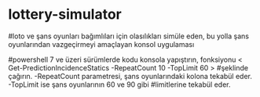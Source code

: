 # lottery-simulator
#loto ve şans oyunları bağımlıları için olasılıkları simüle eden, bu yolla şans oyunlarından vazgeçirmeyi amaçlayan konsol uygulaması

#powershell 7 ve üzeri sürümlerde kodu konsola yapıştırın, fonksiyonu < Get-PredictionIncidenceStatics -RepeatCount 10 -TopLimit 60 >
#şeklinde çağırın. -RepeatCount parametresi, şans oyunlarındaki kolona tekabül eder. -TopLimit ise şans oyunlarının 60 ve 90 gibi #limitlerine tekabül eder.

